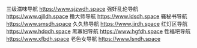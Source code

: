 三级滋味导航 https://www.sjzwdh.space  强奸乱伦导航 https://www.qjlldh.space 撸大师导航 https://www.ldsdh.space 骚秘书导航 https://www.smsdh.space 久久热导航 https://www.jjrdh.space 红灯区导航 https://www.hdqdh.space 黑寡妇导航 https://www.hgfdh.space 性福吧导航 https://www.xfbdh.space 老色女导航 https://www.lsndh.space
